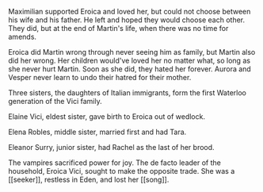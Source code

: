 Maximilian supported Eroica and loved her, but could not choose between his wife and his father. He left and hoped they would choose each other. They did, but at the end of Martin's life, when there was no time for amends.  
  
Eroica did Martin wrong through never seeing him as family, but Martin also did her wrong. Her children would've loved her no matter what, so long as she never hurt Martin. Soon as she did, they hated her forever. Aurora and Vesper never learn to undo their hatred for their mother.

Three sisters, the daughters of Italian immigrants, form the first Waterloo generation of the Vici family.  
  
Elaine Vici, eldest sister, gave birth to Eroica out of wedlock.  
  
Elena Robles, middle sister, married first and had Tara.  
  
Eleanor Surry, junior sister, had Rachel as the last of her brood.  
  
The vampires sacrificed power for joy. The de facto leader of the household, Eroica Vici, sought to make the opposite trade. She was a [[seeker]], restless in Eden, and lost her [[song]].